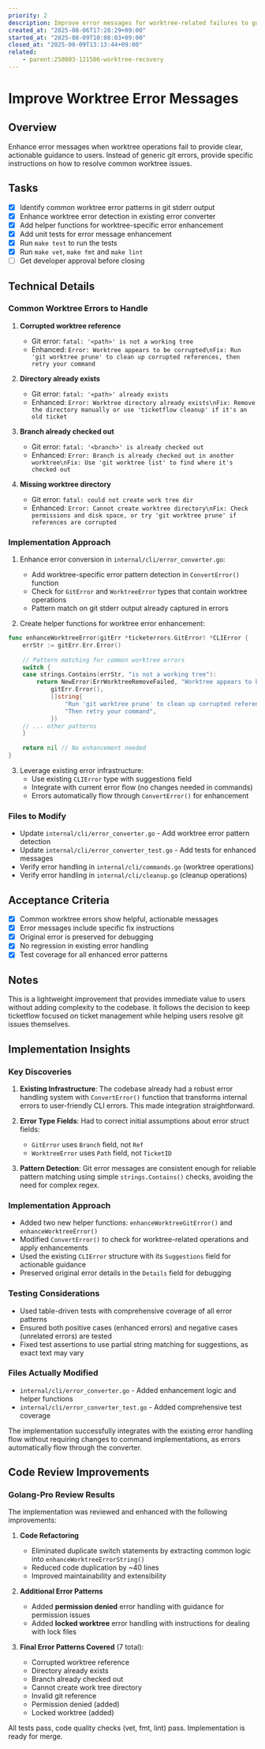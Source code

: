 ```yaml
---
priority: 2
description: Improve error messages for worktree-related failures to guide users to solutions
created_at: "2025-08-06T17:28:29+09:00"
started_at: "2025-08-09T10:08:03+09:00"
closed_at: "2025-08-09T13:13:44+09:00"
related:
    - parent:250803-121506-worktree-recovery
---
```


# Improve Worktree Error Messages

## Overview
Enhance error messages when worktree operations fail to provide clear, actionable guidance to users. Instead of generic git errors, provide specific instructions on how to resolve common worktree issues.

## Tasks
- [x] Identify common worktree error patterns in git stderr output
- [x] Enhance worktree error detection in existing error converter
- [x] Add helper functions for worktree-specific error enhancement
- [x] Add unit tests for error message enhancement
- [x] Run `make test` to run the tests
- [x] Run `make vet`, `make fmt` and `make lint`
- [ ] Get developer approval before closing

## Technical Details

### Common Worktree Errors to Handle

1. **Corrupted worktree reference**
   - Git error: `fatal: '<path>' is not a working tree`
   - Enhanced: `Error: Worktree appears to be corrupted\nFix: Run 'git worktree prune' to clean up corrupted references, then retry your command`

2. **Directory already exists**
   - Git error: `fatal: '<path>' already exists`
   - Enhanced: `Error: Worktree directory already exists\nFix: Remove the directory manually or use 'ticketflow cleanup' if it's an old ticket`

3. **Branch already checked out**
   - Git error: `fatal: '<branch>' is already checked out`
   - Enhanced: `Error: Branch is already checked out in another worktree\nFix: Use 'git worktree list' to find where it's checked out`

4. **Missing worktree directory**
   - Git error: `fatal: could not create work tree dir`
   - Enhanced: `Error: Cannot create worktree directory\nFix: Check permissions and disk space, or try 'git worktree prune' if references are corrupted`

### Implementation Approach

1. Enhance error conversion in `internal/cli/error_converter.go`:
   - Add worktree-specific error pattern detection in `ConvertError()` function
   - Check for `GitError` and `WorktreeError` types that contain worktree operations
   - Pattern match on git stderr output already captured in errors

2. Create helper functions for worktree error enhancement:
```go
func enhanceWorktreeError(gitErr *ticketerrors.GitError) *CLIError {
    errStr := gitErr.Err.Error()
    
    // Pattern matching for common worktree errors
    switch {
    case strings.Contains(errStr, "is not a working tree"):
        return NewError(ErrWorktreeRemoveFailed, "Worktree appears to be corrupted",
            gitErr.Error(),
            []string{
                "Run 'git worktree prune' to clean up corrupted references",
                "Then retry your command",
            })
    // ... other patterns
    }
    
    return nil // No enhancement needed
}
```

3. Leverage existing error infrastructure:
   - Use existing `CLIError` type with suggestions field
   - Integrate with current error flow (no changes needed in commands)
   - Errors automatically flow through `ConvertError()` for enhancement

### Files to Modify
- Update `internal/cli/error_converter.go` - Add worktree error pattern detection
- Update `internal/cli/error_converter_test.go` - Add tests for enhanced messages
- Verify error handling in `internal/cli/commands.go` (worktree operations)
- Verify error handling in `internal/cli/cleanup.go` (cleanup operations)

## Acceptance Criteria
- [x] Common worktree errors show helpful, actionable messages
- [x] Error messages include specific fix instructions
- [x] Original error is preserved for debugging
- [x] No regression in existing error handling
- [x] Test coverage for all enhanced error patterns

## Notes
This is a lightweight improvement that provides immediate value to users without adding complexity to the codebase. It follows the decision to keep ticketflow focused on ticket management while helping users resolve git issues themselves.

## Implementation Insights

### Key Discoveries
1. **Existing Infrastructure**: The codebase already had a robust error handling system with `ConvertError()` function that transforms internal errors to user-friendly CLI errors. This made integration straightforward.

2. **Error Type Fields**: Had to correct initial assumptions about error struct fields:
   - `GitError` uses `Branch` field, not `Ref`
   - `WorktreeError` uses `Path` field, not `TicketID`

3. **Pattern Detection**: Git error messages are consistent enough for reliable pattern matching using simple `strings.Contains()` checks, avoiding the need for complex regex.

### Implementation Approach
- Added two new helper functions: `enhanceWorktreeGitError()` and `enhanceWorktreeError()`
- Modified `ConvertError()` to check for worktree-related operations and apply enhancements
- Used the existing `CLIError` structure with its `Suggestions` field for actionable guidance
- Preserved original error details in the `Details` field for debugging

### Testing Considerations
- Used table-driven tests with comprehensive coverage of all error patterns
- Ensured both positive cases (enhanced errors) and negative cases (unrelated errors) are tested
- Fixed test assertions to use partial string matching for suggestions, as exact text may vary

### Files Actually Modified
- `internal/cli/error_converter.go` - Added enhancement logic and helper functions
- `internal/cli/error_converter_test.go` - Added comprehensive test coverage

The implementation successfully integrates with the existing error handling flow without requiring changes to command implementations, as errors automatically flow through the converter.

## Code Review Improvements

### Golang-Pro Review Results
The implementation was reviewed and enhanced with the following improvements:

1. **Code Refactoring**
   - Eliminated duplicate switch statements by extracting common logic into `enhanceWorktreeErrorString()` 
   - Reduced code duplication by ~40 lines
   - Improved maintainability and extensibility

2. **Additional Error Patterns**
   - Added **permission denied** error handling with guidance for permission issues
   - Added **locked worktree** error handling with instructions for dealing with lock files
   
3. **Final Error Patterns Covered** (7 total):
   - Corrupted worktree reference
   - Directory already exists
   - Branch already checked out  
   - Cannot create work tree directory
   - Invalid git reference
   - Permission denied (added)
   - Locked worktree (added)

All tests pass, code quality checks (vet, fmt, lint) pass. Implementation is ready for merge.